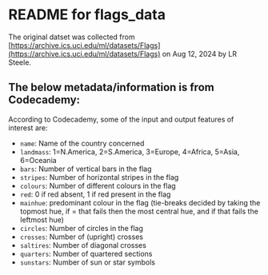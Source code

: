 # README for flags_data

The original datset was collected from [https://archive.ics.uci.edu/ml/datasets/Flags](https://archive.ics.uci.edu/ml/datasets/Flags) on Aug 12, 2024 by LR Steele.

## The below metadata/information is from Codecademy:
According to Codecademy, some of the input and output features of interest are:  
- `name`: Name of the country concerned  
- `landmass`: 1=N.America, 2=S.America, 3=Europe, 4=Africa, 5=Asia, 6=Oceania  
- `bars`: Number of vertical bars in the flag  
- `stripes`: Number of horizontal stripes in the flag  
- `colours`: Number of different colours in the flag  
- `red`: 0 if red absent, 1 if red present in the flag  
- `mainhue`: predominant colour in the flag (tie-breaks decided by taking the topmost hue, if = that fails then the most central hue, and if that fails the leftmost hue)  
- `circles`: Number of circles in the flag  
- `crosses`: Number of (upright) crosses  
- `saltires`: Number of diagonal crosses  
- `quarters`: Number of quartered sections  
- `sunstars`: Number of sun or star symbols  